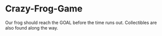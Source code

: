 # Crazy-Frog-Game
 Our frog should reach the GOAL before the time runs out. Collectibles are also found along the way.
